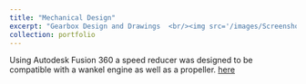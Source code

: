 ```yaml
---
title: "Mechanical Design"
excerpt: "Gearbox Design and Drawings  <br/><img src='/images/Screenshot from 2023-10-27 18-44-59.png'> <br/><img src='/images/Screenshot from 2023-10-27 18-43-42.png'><br/> <img src='/images/Screenshot from 2023-10-27 18-55-40.png'>"
collection: portfolio
---
```


Using Autodesk Fusion 360 a speed reducer was designed to be compatible with a wankel engine as well as a propeller. [here](annotated-Mech_Design_B_Group_40_Assembly_Drawings.pdf)
